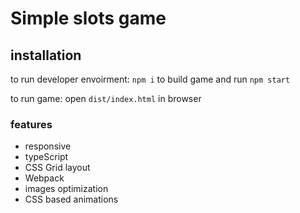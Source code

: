 # Simple slots game

## installation
to run developer envoirment:
```npm i```
to build game and run
```npm start```

to run game:
open
```dist/index.html```
in browser

### features
- responsive
- typeScript
- CSS Grid layout
- Webpack
- images optimization
- CSS based animations
